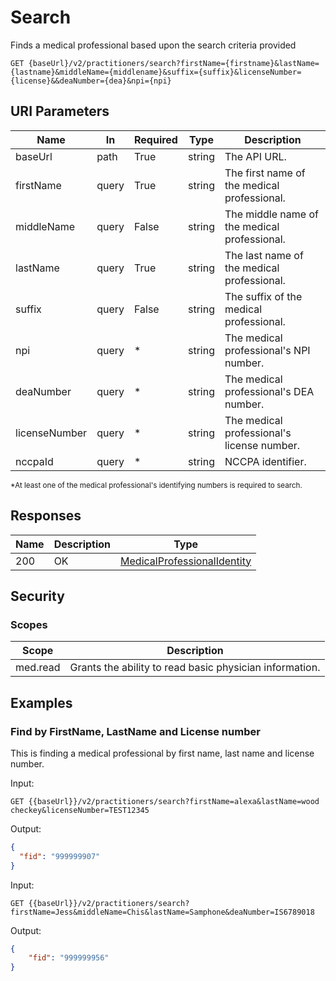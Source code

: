 # Search

Finds a medical professional based upon the search criteria provided
 
```HTTP 
GET {baseUrl}/v2/practitioners/search?firstName={firstname}&lastName={lastname}&middleName={middlename}&suffix={suffix}&licenseNumber={license}&&deaNumber={dea}&npi={npi}
```

## URI Parameters

| Name | In | Required | Type | Description |
| ---- | -- | -------- | ---- | ----------- |
| baseUrl | path | True | string| The API URL. |
| firstName | query | True | string | The first name of the medical professional.  |
| middleName | query | False | string | The middle name of the medical professional.  |
| lastName | query | True | string | The last name of the medical professional.  |
| suffix | query | False | string | The suffix of the medical professional.  |
| npi | query | * | string | The medical professional's NPI number. |
| deaNumber | query | * | string | The medical professional's DEA number. |
| licenseNumber | query | * | string | The medical professional's license number. |
| nccpaId | query | * | string | NCCPA identifier. |

<sub>*At least one of the medical professional's identifying numbers is required to search.</sub>

## Responses

| Name | Description     | Type  |
| ---- | --------------- | ----- |
| 200  | OK              | [MedicalProfessionalIdentity](definition-medicalprofessionalidentity.md)  |

## Security

### Scopes

| Scope | Description |
| - | - |
| med.read | Grants the ability to read basic physician information. |

## Examples

### Find by FirstName, LastName and License number
This is finding a medical professional by first name, last name and license number.

Input:

```HTTP
GET {{baseUrl}}/v2/practitioners/search?firstName=alexa&lastName=wood checkey&licenseNumber=TEST12345
```

Output:
 
```json
{ 
  "fid": "999999907" 
} 
```

Input: 
```HTTP
GET {{baseUrl}}/v2/practitioners/search?firstName=Jess&middleName=Chis&lastName=Samphone&deaNumber=IS6789018
```

Output: 

```json
{
    "fid": "999999956"
}
```
